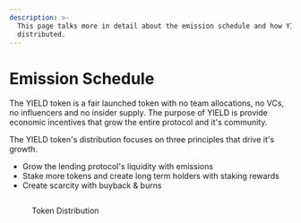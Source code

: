 ```yaml
---
description: >-
  This page talks more in detail about the emission schedule and how YIELD is
  distributed.
---
```


# Emission Schedule

The YIELD token is a fair launched token with no team allocations, no VCs, no influencers and no insider supply. The purpose of YIELD is provide economic incentives that grow the entire protocol and it's community.

The YIELD token's distribution focuses on three principles that drive it's growth.

* Grow the lending protocol's liquidity with emissions
* Stake more tokens and create long term holders with staking rewards
* Create scarcity with buyback & burns

<figure><img src="../.gitbook/assets/Screenshot 2023-12-03 at 12.28.09 AM.png" alt=""><figcaption><p>Token Distribution</p></figcaption></figure>

